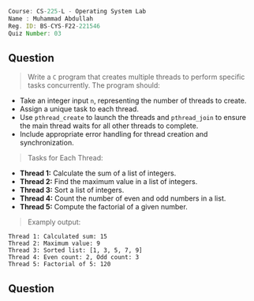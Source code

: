 ```jsx
Course: CS-225-L - Operating System Lab
Name : Muhammad Abdullah
Reg. ID: BS-CYS-F22-221546
Quiz Number: 03
```

## Question

> Write a `C` program that creates multiple threads to perform specific tasks concurrently. The program should:

- Take an integer input `n`, representing the number of threads to create.
- Assign a unique task to each thread.
- Use `pthread_create` to launch the threads and `pthread_join` to ensure the main thread waits for all other threads to complete.
- Include appropriate error handling for thread creation and synchronization.

> Tasks for Each Thread:

- **Thread 1:** Calculate the sum of a list of integers.
- **Thread 2:** Find the maximum value in a list of integers.
- **Thread 3:** Sort a list of integers.
- **Thread 4:** Count the number of even and odd numbers in a list.
- **Thread 5:** Compute the factorial of a given number.

> Examply output:

```console
Thread 1: Calculated sum: 15
Thread 2: Maximum value: 9
Thread 3: Sorted list: [1, 3, 5, 7, 9]
Thread 4: Even count: 2, Odd count: 3
Thread 5: Factorial of 5: 120
```

## Question
